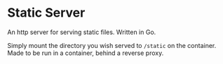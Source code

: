 # Static Server

An http server for serving static files. Written in Go.

Simply mount the directory you wish served to `/static` on the container. Made to be run in a container, behind a reverse proxy.
